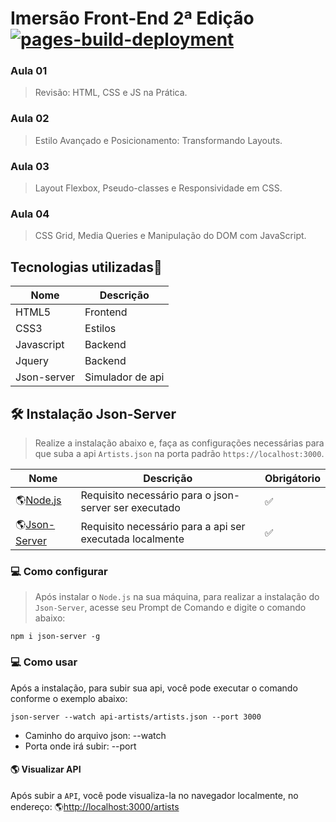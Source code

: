# Imersão Front-End 2ª Edição [![pages-build-deployment](https://github.com/thiago-roock/Imersao-alura-frontend-spotify/actions/workflows/pages/pages-build-deployment/badge.svg)](https://github.com/thiago-roock/Imersao-alura-frontend-spotify/actions/workflows/pages/pages-build-deployment)

### Aula 01
> Revisão: HTML, CSS e JS na Prática.

### Aula 02
> Estilo Avançado e Posicionamento: Transformando Layouts.

### Aula 03
> Layout Flexbox, Pseudo-classes e Responsividade em CSS.

### Aula 04
> CSS Grid, Media Queries e Manipulação do DOM com JavaScript.

## Tecnologias utilizadas🚀 

| Nome   | Descrição                  |
| ---------- |  --------------------- |
| HTML5 | Frontend   |
| CSS3   |  Estilos   |
| Javascript | Backend   |
| Jquery | Backend   |
| Json-server | Simulador de api   |


## 🛠 Instalação Json-Server
> Realize a instalação abaixo e, faça as configurações necessárias para que suba a api `Artists.json` na porta padrão `https://localhost:3000`.

| Nome   | Descrição                    | Obrigátorio               |
| ---------- | ------------------------------ | --------------------- |
| 🌎[Node.js](https://nodejs.org/en/download)       |     Requisito necessário para o json-server ser executado            | ✅  |
| 🌎[Json-Server](https://www.npmjs.com/package/json-server)       |     Requisito necessário para a api ser executada localmente           | ✅  |


### 💻 Como configurar
> Após instalar o `Node.js` na sua máquina, para realizar a instalação do `Json-Server`, acesse seu Prompt de Comando e digite o comando abaixo:

```
npm i json-server -g
```

### 💻 Como usar
Após a instalação, para subir sua api, você pode executar o comando conforme o exemplo abaixo:

```
json-server --watch api-artists/artists.json --port 3000
```

* Caminho do arquivo json: --watch
* Porta onde irá subir: --port

#### 🌎 Visualizar API
Após subir a `API`, você pode visualiza-la no navegador localmente, no endereço:
🌎[http://localhost:3000/artists](http://localhost:3000/artists) 
